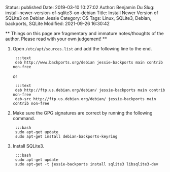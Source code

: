 Status: published
Date: 2019-03-10 10:27:02
Author: Benjamin Du
Slug: install-newer-version-of-sqlite3-on-debian
Title: Install Newer Version of SQLite3 on Debian Jessie
Category: OS
Tags: Linux, SQLite3, Debian, backports, SQLite
Modified: 2021-09-26 16:30:42

**
Things on this page are fragmentary and immature notes/thoughts of the author.
Please read with your own judgement!
**

1. Open `/etc/apt/sources.list` and add the following line to the end.

        :::text
        deb http://www.backports.org/debian jessie-backports main contrib non-free

    or

        :::text
        deb http://ftp.us.debian.org/debian/ jessie-backports main contrib non-free
        deb-src http://ftp.us.debian.org/debian/ jessie-backports main contrib non-free

2. Make sure the GPG signatures are correct by running the following command.

        :::bash
        sudo apt-get update
        sudo apt-get install debian-backports-keyring

3. Install SQLite3.

        :::bash
        sudo apt-get update
        sudo apt-get -t jessie-backports install sqlite3 libsqlite3-dev
